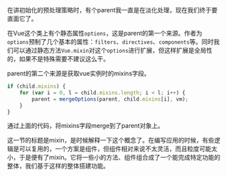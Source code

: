 在讲初始化的预处理策略时，有个parent我一直是在淡化处理，现在我们终于要直面它了。

在Vue这个类上有个静态属性```options```，这是parent的第一个来源。作者为```options```预制了几个基本的属性：```filters```、```directives```、```components```等。同时我们可以通过静态方法```Vue.mixin```对这个```options```进行扩展，但这样扩展是全局性的，如果不是特殊需要不建议这么干。

parent的第二个来源是获取vue实例时的mixins字段。


```javascript
if (child.mixins) {
	for (var i = 0, l = child.mixins.length; i < l; i++) {
		parent = mergeOptions(parent, child.mixins[i], vm);
	}
}
```

通过上面的代码，将mixins字段merge到了parent对象上。

这一节的标题是mixin，是时候解释一下这个概念了。在编写应用的时候，有些逻辑是可以复用的，一个方案是组件，但组件相对来说不太灵活，而且粒度可能太小，于是便有了mixin。它将一些小的方法、组件组合成了一个能完成特定功能的整体，我们基于这样的整体搭建功能。